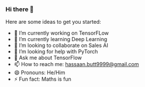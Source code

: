 ### Hi there 👋



Here are some ideas to get you started:

- 🔭 I’m currently working on TensorFLow
- 🌱 I’m currently learning Deep Learning
- 👯 I’m looking to collaborate on Sales AI
- 🤔 I’m looking for help with PyTorch
- 💬 Ask me about TensorFlow
- 📫 How to reach me: hassaan.butt9999@gmail.com
- 😄 Pronouns: He/Him
- ⚡ Fun fact: Maths is fun
